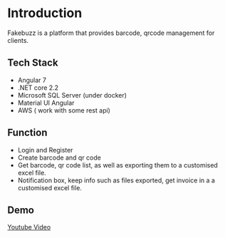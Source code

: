 # Introduction

Fakebuzz is a platform that provides barcode, qrcode management for clients.

## Tech Stack

* Angular 7
* .NET core 2.2
* Microsoft SQL Server (under docker)
* Material UI Angular
* AWS ( work with some rest api)

## Function

* Login and Register
* Create barcode and qr code
* Get barcode, qr code list, as well as exporting them to a customised excel file.
* Notification box, keep info such as files exported, get invoice in a a customised excel file.


## Demo

[Youtube Video](https://youtu.be/IT3BKwSfwvY)
